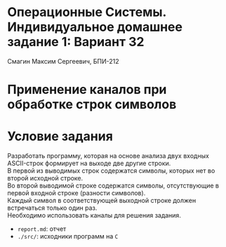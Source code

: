 # Операционные Системы. Индивидуальное домашнее задание 1: Вариант 32

Смагин Максим Сергеевич, БПИ-212

# Применение каналов при обработке строк символов

# Условие задания

Разработать программу, которая на основе анализа двух входных ASCII-строк формирует на выходе две другие строки.  
В первой из выводимых строк содержатся символы, которых нет во второй исходной строке.  
Во второй выводимой строке содержатся символы, отсутствующие в первой входной строке (разности символов).  
Каждый символ в соответствующей выходной строке должен встречаться только один раз.  
Необходимо использовать каналы для решения задания.



- `report.md`: отчет
- `./src/`: исходники программ на `C`
